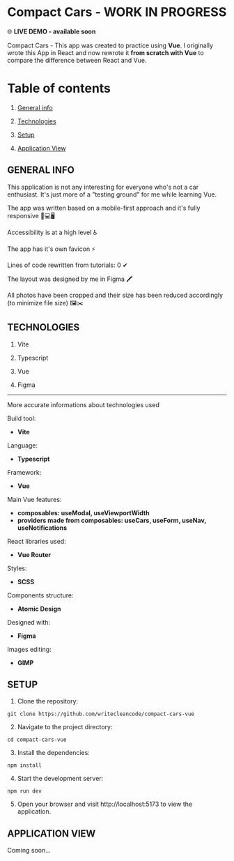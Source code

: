 # Compact Cars - WORK IN PROGRESS

🌐 **LIVE DEMO - available soon**



Compact Cars - This app was created to practice using **Vue**. I originally wrote this App in React and now rewrote it **from scratch with Vue** to compare the difference between React and Vue.



# Table of contents

1. [General info](#general-info)

2. [Technologies](#technologies)

3. [Setup](#setup)

4. [Application View](application-view)



## GENERAL INFO

This application is not any interesting for everyone who's not a car enthusiast. It's just more of a "testing ground" for me while learning Vue.

The app was written based on a mobile-first approach and it's fully responsive 📱💻🖥

Accessibility is at a high level ♿

The app has it's own favicon ⚡

Lines of code rewritten from tutorials: 0 ✔

The layout was designed by me in Figma 🖍

All photos have been cropped and their size has been reduced accordingly (to minimize file size) 🖼✂



## TECHNOLOGIES

1. Vite

2. Typescript

3. Vue

4. Figma

---

More accurate informations about technologies used

Build tool:
- **Vite**

Language:
- **Typescript**

Framework:
- **Vue**

Main Vue features:
- **composables: useModal, useViewportWidth**
- **providers made from composables: useCars, useForm, useNav, useNotifications**

React libraries used:
- **Vue Router**

Styles:
- **SCSS**

Components structure:
- **Atomic Design**

Designed with:
- **Figma**

Images editing:
- **GIMP**


## SETUP

1. Clone the repository:

```
git clone https://github.com/writecleancode/compact-cars-vue
```

2. Navigate to the project directory:

```
cd compact-cars-vue
```

3. Install the dependencies:

```
npm install
```

4. Start the development server:

```
npm run dev
```

5. Open your browser and visit http://localhost:5173 to view the application.



## APPLICATION VIEW

Coming soon...